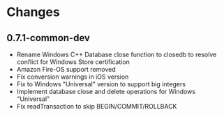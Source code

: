 # Changes

## 0.7.1-common-dev

- Rename Windows C++ Database close function to closedb to resolve conflict for Windows Store certification
- Amazon Fire-OS support removed
- Fix conversion warnings in iOS version
- Fix to Windows "Universal" version to support big integers
- Implement database close and delete operations for Windows "Universal"
- Fix readTransaction to skip BEGIN/COMMIT/ROLLBACK
